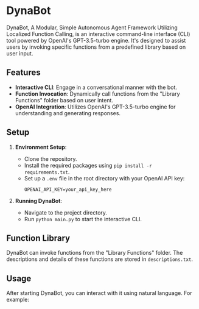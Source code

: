 # DynaBot

DynaBot, A Modular, Simple Autonomous Agent Framework Utilizing Localized Function Calling, is an interactive command-line interface (CLI) tool powered by OpenAI's GPT-3.5-turbo engine. It's designed to assist users by invoking specific functions from a predefined library based on user input.

## Features

- **Interactive CLI**: Engage in a conversational manner with the bot.
- **Function Invocation**: Dynamically call functions from the "Library Functions" folder based on user intent.
- **OpenAI Integration**: Utilizes OpenAI's GPT-3.5-turbo engine for understanding and generating responses.

## Setup

1. **Environment Setup**:
   - Clone the repository.
   - Install the required packages using `pip install -r requirements.txt`.
   - Set up a `.env` file in the root directory with your OpenAI API key:
     ```
     OPENAI_API_KEY=your_api_key_here
     ```

2. **Running DynaBot**:
   - Navigate to the project directory.
   - Run `python main.py` to start the interactive CLI.

## Function Library

DynaBot can invoke functions from the "Library Functions" folder. The descriptions and details of these functions are stored in `descriptions.txt`.

## Usage

After starting DynaBot, you can interact with it using natural language. For example:

